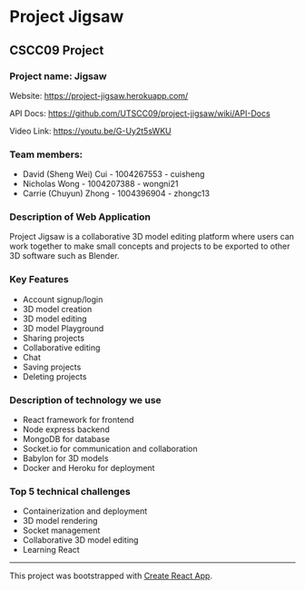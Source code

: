 # Project Jigsaw
## CSCC09 Project

### Project name: Jigsaw
Website: https://project-jigsaw.herokuapp.com/

API Docs: https://github.com/UTSCC09/project-jigsaw/wiki/API-Docs

Video Link: https://youtu.be/G-Uy2t5sWKU

### Team members:
- David (Sheng Wei) Cui - 1004267553 - cuisheng
- Nicholas Wong - 1004207388 - wongni21
- Carrie (Chuyun) Zhong - 1004396904 - zhongc13

### Description of Web Application

Project Jigsaw is a collaborative 3D model editing platform where users can work together to make small concepts and projects to be exported to other 3D software such as Blender.

### Key Features
- Account signup/login
- 3D model creation
- 3D model editing
- 3D model Playground
- Sharing projects
- Collaborative editing
- Chat
- Saving projects
- Deleting projects

### Description of technology we use
- React framework for frontend
- Node express backend
- MongoDB for database
- Socket.io for communication and collaboration
- Babylon for 3D models
- Docker and Heroku for deployment

### Top 5 technical challenges
- Containerization and deployment
- 3D model rendering
- Socket management
- Collaborative 3D model editing
- Learning React

--------------------------------------------------------------------------------
This project was bootstrapped with [Create React App](https://github.com/facebook/create-react-app).
